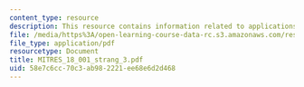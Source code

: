 ```yaml
---
content_type: resource
description: This resource contains information related to applications of derivatives.
file: /media/https%3A/open-learning-course-data-rc.s3.amazonaws.com/res-18-001-calculus-online-textbook-spring-2005/58e7c6cc70c3ab982221ee68e6d2d468_MITRES_18_001_strang_3.pdf
file_type: application/pdf
resourcetype: Document
title: MITRES_18_001_strang_3.pdf
uid: 58e7c6cc-70c3-ab98-2221-ee68e6d2d468
---
```

